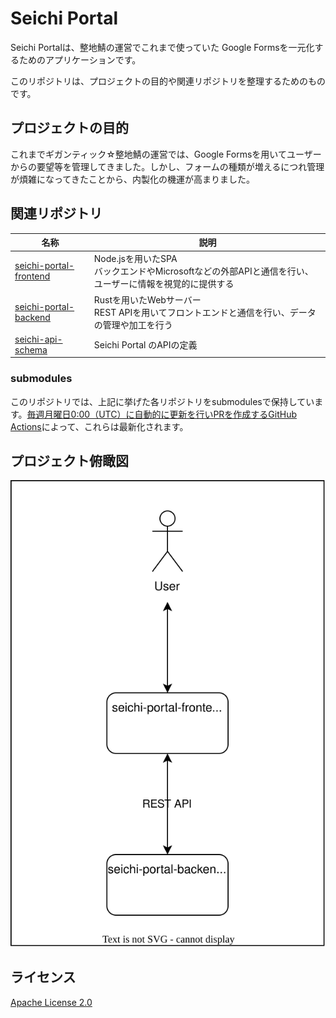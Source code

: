 # Seichi Portal

Seichi Portalは、整地鯖の運営でこれまで使っていた Google Formsを一元化するためのアプリケーションです。

このリポジトリは、プロジェクトの目的や関連リポジトリを整理するためのものです。

## プロジェクトの目的

これまでギガンティック☆整地鯖の運営では、Google Formsを用いてユーザーからの要望等を管理してきました。しかし、フォームの種類が増えるにつれ管理が煩雑になってきたことから、内製化の機運が高まりました。

## 関連リポジトリ

|名称|説明|
|---|---|
|[seichi-portal-frontend](https://github.com/GiganticMinecraft/seichi-portal-frontend)|Node.jsを用いたSPA<br>バックエンドやMicrosoftなどの外部APIと通信を行い、ユーザーに情報を視覚的に提供する|
|[seichi-portal-backend](https://github.com/GiganticMinecraft/seichi-portal-backend)|Rustを用いたWebサーバー<br>REST APIを用いてフロントエンドと通信を行い、データの管理や加工を行う|
|[seichi-api-schema](https://github.com/GiganticMinecraft/seichi-api-schema)|Seichi Portal のAPIの定義|

### submodules

このリポジトリでは、上記に挙げた各リポジトリをsubmodulesで保持しています。[毎週月曜日0:00（UTC）に自動的に更新を行いPRを作成するGitHub Actions](./.github/workflows/update-submodules.yaml)によって、これらは最新化されます。

## プロジェクト俯瞰図

![image](./docs/overhead-view.drawio.svg)

## ライセンス

[Apache License 2.0](./LICENSE)
